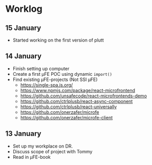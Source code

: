 # Worklog

## 15 January

- Started working on the first version of plutt

## 14 January

- Finish setting up computer
- Create a first µFE POC using dynamic `import()`
- Find existing µFE-projects (Not SSI µFE)
  - https://single-spa.js.org/
  - https://www.npmjs.com/package/react-microfrontend
  - https://github.com/unsafecode/react-microfrontends-demo
  - https://github.com/ctrlplusb/react-async-component
  - https://github.com/ctrlplusb/react-universally
  - https://github.com/onerzafer/microfe
  - https://github.com/onerzafer/microfe-client



## 13 January

- Set up my workplace on DR.
- Discuss scope of project with Tommy
- Read in µFE-book
